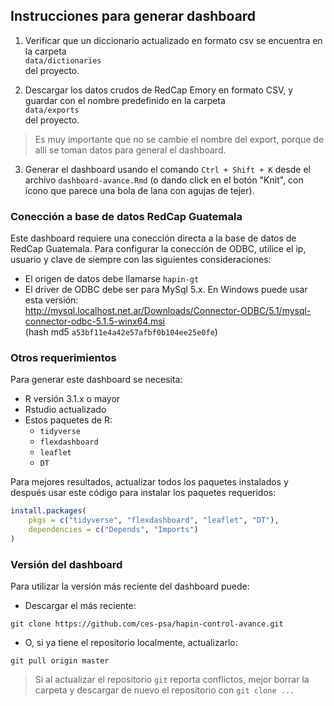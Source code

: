 ## Instrucciones para generar dashboard

1. Verificar que un diccionario actualizado en formato csv se encuentra en la
carpeta  
`data/dictionaries`  
del proyecto.

2. Descargar los datos crudos de RedCap Emory en formato CSV,
y guardar con el nombre predefinido en la carpeta  
`data/exports`  
del proyecto.

> Es muy importante que no se cambie el nombre del export, porque de allí se toman datos para general el dashboard.

3. Generar el dashboard usando el comando `Ctrl + Shift + K` desde el archivo
`dashboard-avance.Rmd` (o dando click en el botón "Knit", con ícono que parece
una bola de lana con agujas de tejer).


### Conección a base de datos RedCap Guatemala

Este dashboard requiere una conección directa a la base de datos de RedCap
Guatemala.
Para configurar la conección de ODBC, utilice el ip, usuario y clave de siempre
con las siguientes consideraciones:

- El origen de datos debe llamarse `hapin-gt`
- El driver de ODBC debe ser para MySql 5.x.
En Windows puede usar esta versión:  
http://mysql.localhost.net.ar/Downloads/Connector-ODBC/5.1/mysql-connector-odbc-5.1.5-winx64.msi  
(hash md5 `a53bf11e4a42e57afbf0b104ee25e0fe`)


### Otros requerimientos

Para generar este dashboard se necesita:

- R versión 3.1.x o mayor
- Rstudio actualizado
- Estos paquetes de R:
    + `tidyverse`
    + `flexdashboard`
    + `leaflet`
    + `DT`

Para mejores resultados, actualizar todos los paquetes instalados y después
usar este código para instalar los paquetes requeridos:

```r
install.packages(
    pkgs = c("tidyverse", "flexdashboard", "leaflet", "DT"),
    dependencies = c("Depends", "Imports")
)
```


### Versión del dashboard

Para utilizar la versión más reciente del dashboard puede:

- Descargar el más reciente:

```
git clone https://github.com/ces-psa/hapin-control-avance.git
```

- O, si ya tiene el repositorio localmente, actualizarlo:

```
git pull origin master
```

> Si al actualizar el repositorio `git` reporta conflictos, mejor borrar la
carpeta y descargar de nuevo el repositorio con `git clone ...`
